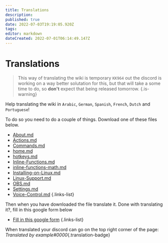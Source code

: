 ```yaml
---
title: Translations
description: 
published: true
date: 2022-07-03T19:19:05.920Z
tags: 
editor: markdown
dateCreated: 2022-07-01T06:14:49.147Z
---
```


# Translations
> This way of translating the wiki is temporary `KK964` out the discord is working on a way better solutation for this, but that will take a some time to do, so **don't** expect that being released tomorrow.
{.is-warning}

Help translating the wiki in `Arabic`, `German`, `Spanish`, `French`, `Dutch` and `Portuguese`!

To do so you need to do a couple of things.
Download one of these files below.

* [About.md](https://github.com/Daan-Tutorials/wiki-translations/releases/download/v1/about.md)
* [Actions.md](https://github.com/Daan-Tutorials/wiki-translations/releases/download/v1/Actions.md)
* [Commands.md](https://github.com/Daan-Tutorials/wiki-translations/releases/download/v1/Commands.md)
* [home.md](https://github.com/Daan-Tutorials/wiki-translations/releases/download/v1/home.md)
* [hotkeys.md](https://github.com/Daan-Tutorials/wiki-translations/releases/download/v1/hotkeys.md)
* [Inline-Functions.md](https://github.com/Daan-Tutorials/wiki-translations/releases/download/v1/Inline-Functions.md)
* [inline-functions-math.md](https://github.com/Daan-Tutorials/wiki-translations/releases/download/v1/inline-functions-math.md)
* [Installing-on-Linux.md](https://github.com/Daan-Tutorials/wiki-translations/releases/download/v1/Installing-on-Linux.md)
* [Linux-Support.md](https://github.com/Daan-Tutorials/wiki-translations/releases/download/v1/Linux-Support.md)
* [OBS.md](https://github.com/Daan-Tutorials/wiki-translations/releases/download/v1/OBS.md)
* [Settings.md](https://github.com/Daan-Tutorials/wiki-translations/releases/download/v1/Settings.md)
* [Voice-Control.md](https://github.com/Daan-Tutorials/wiki-translations/releases/download/v1/Voice-Control.md)
{.links-list}

Then when you have downloaded the file translate it.
Done with translating it?, fill in this google form below

* [Fill in this google form](https://docs.google.com/forms/d/e/1FAIpQLSdZJHXRKtUwFVfNfjObUEnG6KTJO78YPnUBNJ3oeS8u6Eje8Q/viewform)
{.links-list}

When translated your discord can go on the top right corner of the page: *Translated by example#0000*{.translation-badge}